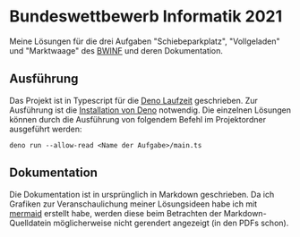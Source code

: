 # Bundeswettbewerb Informatik 2021

Meine Lösungen für die drei Aufgaben "Schiebeparkplatz", "Vollgeladen" und "Marktwaage" des [BWINF](https://bwinf.de/) und deren Dokumentation.

## Ausführung

Das Projekt ist in Typescript für die [Deno Laufzeit](https://deno.land/) geschrieben. Zur Ausführung ist die [Installation von Deno](https://deno.land/#installation) notwendig. Die einzelnen Lösungen können durch die Ausführung von folgendem Befehl im Projektordner ausgeführt werden:

```
deno run --allow-read <Name der Aufgabe>/main.ts
```

## Dokumentation

Die Dokumentation ist in ursprünglich in Markdown geschrieben. Da ich Grafiken zur Veranschaulichung meiner Lösungsideen habe ich mit [mermaid](https://mermaid-js.github.io/mermaid/#/) erstellt habe, werden diese beim Betrachten der Markdown-Quelldatein möglicherweise nicht gerendert angezeigt (in den PDFs schon).
